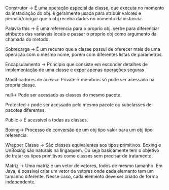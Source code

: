 Construtor -> É uma operação especial
da classe, que executa no momento da 
instaciação do obj. è geralmente usada
para atribuir valores e permitir/obrigar
que o obj receba dados no nomento da instancia.

Palavra this -> É uma referencia para o proprio obj. 
serbe para diferenciar atributos das variaveis locais e passar
o proprio obj como argumento da chamada do metodo.

Sobrecarga -> É um recurso que a classe possui de oferecer mais de uma
operação com o mesmo nome, porem com diferentes listas de parametros.

Encapsulamento -> Principio que consiste em esconder detalhes de implementação
de uma classe e expor apenas operações seguras

Modificadores de acesso:
Private-> membros só pode ser acessado na propria classe.

null-> Pode ser acessado as classes do mesmo pacote.

Protected-> pode ser acessado pelo mesmo pacote ou subclasses
de pacotes diferentes.

Public-> É acessivel a todas as classes.

Boxing-> Processo de conversão de um obj tipo valor para
um obj tipo referencia.

Wrapper Classe -> Sâo classes equivalentes aos tipos
primitivos. Boxing e UnBoxing são naturais na lingaquem.
Ou seja basicamente tem o objetivo de tratar os tipos
primitivos como classes sem precisar de tratamento.

Matriz -> Uma matriz é um vetor de vetores, todos de mesmo tamanho. Em Java, 
é possível criar um vetor de vetores onde cada elemento tem um tamanho diferente. 
Nesse caso, cada elemento deve ser criado de forma independente.